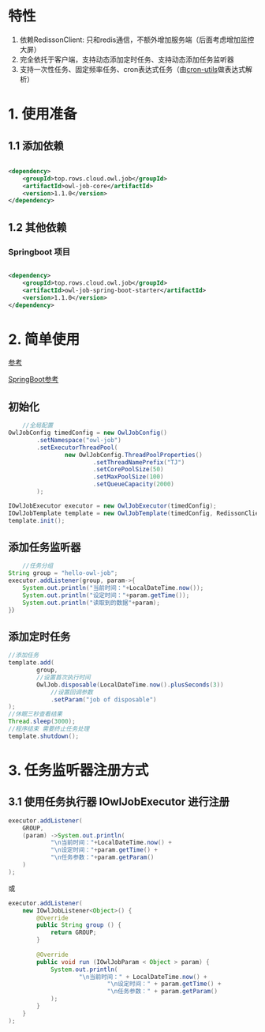 # 特性

1. 依赖RedissonClient: 只和redis通信，不额外增加服务端（后面考虑增加监控大屏）
2. 完全依托于客户端，支持动态添加定时任务、支持动态添加任务监听器
3. 支持一次性任务、固定频率任务、cron表达式任务（由[cron-utils](https://github.com/jmrozanec/cron-utils)做表达式解析）

# 1. 使用准备

## 1.1 添加依赖

```xml

<dependency>
    <groupId>top.rows.cloud.owl.job</groupId>
    <artifactId>owl-job-core</artifactId>
    <version>1.1.0</version>
</dependency>
```

## 1.2  其他依赖

### Springboot 项目

```xml

<dependency>
    <groupId>top.rows.cloud.owl.job</groupId>
    <artifactId>owl-job-spring-boot-starter</artifactId>
    <version>1.1.0</version>
</dependency>
```

# 2. 简单使用

[参考](/owl-job-core/src/test/java/top/rows/cloud/owl/job/core)

[SpringBoot参考](/owl-job-spring-boot-starter/src/test/java/top/rows/cloud/owl/job/spring)

## 初始化

```java
    //全局配置
OwlJobConfig timedConfig = new OwlJobConfig()
        .setNamespace("owl-job")
        .setExecutorThreadPool(
                new OwlJobConfig.ThreadPoolProperties()
                        .setThreadNamePrefix("TJ")
                        .setCorePoolSize(50)
                        .setMaxPoolSize(100)
                        .setQueueCapacity(2000)
        );

IOwlJobExecutor executor = new OwlJobExecutor(timedConfig);
IOwlJobTemplate template = new OwlJobTemplate(timedConfig, RedissonClientGetter.get(), executor);
template.init();
```

## 添加任务监听器

```java
    //任务分组
String group = "hello-owl-job";
executor.addListener(group, param->{
    System.out.println("当前时间："+LocalDateTime.now());
    System.out.println("设定时间："+param.getTime());
    System.out.println("读取到的数据"+param);
}）
```

## 添加定时任务

```java
//添加任务
template.add(
        group,
        //设置首次执行时间
        OwlJob.disposable(LocalDateTime.now().plusSeconds(3))
            //设置回调参数
            .setParam("job of disposable")
);
//休眠三秒查看结果
Thread.sleep(3000);
//程序结束 需要终止任务处理
template.shutdown();
```

# 3. 任务监听器注册方式

## 3.1 使用任务执行器 IOwlJobExecutor 进行注册

```java
executor.addListener(
    GROUP,
    (param) ->System.out.println(
            "\n当前时间："+LocalDateTime.now() +
            "\n设定时间："+param.getTime() +
            "\n任务参数："+param.getParam()
    )
);
``` 

或

```java
executor.addListener(
    new IOwlJobListener<Object>() {
        @Override
        public String group () {
            return GROUP;
        }
        
        @Override
        public void run (IOwlJobParam < Object > param) {
            System.out.println(
                    "\n当前时间：" + LocalDateTime.now() +
                            "\n设定时间：" + param.getTime() +
                            "\n任务参数：" + param.getParam()
            );
        }
    }
);
```

